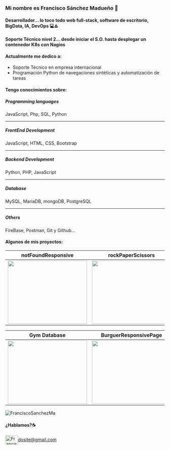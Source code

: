 ### Mi nombre es Francisco Sánchez Madueño 👋
#### Desarrollador... lo toco todo web full-stack, software de escritorio, BigData, IA, DevOps 💻♨️
#### Soporte Técnico nivel 2... desde iniciar el S.O. hasta desplegar un contenedor K8s con Nagios



#### Actualmente me dedico a:
- Soporte Técnico en empresa internacional
- Programación Python de navegaciones sintéticas y automatización de tareas


#### Tengo conocimientos sobre:

##### Programming languages

JavaScript, Php, SQL, Python

____

##### FrontEnd Development

JavaScript, HTML, CSS, Bootstrap

____

##### Backend Development

Python, PHP, JavaScript

_____

##### Database

MySQL, MariaDB, mongoDB, PostgreSQL

_____

 ##### Others
 
 FireBase, Postman, Git y Github...

 
#### Algunos de mis proyectos:

<!-- imagenes para la tabla:
<a href="https://codepen.io/carlossalvadordiaz/pen/PozMmdq" target="_blank"> <img src="/images/toDo.png" width="120" height="120"/></a>   -->


| notFoundResponsive  | rockPaperScissors  | toDoSimple  |
|---|---|---|
| <a href="https://github.com/carlossalvadordiaz/404-not-found" target="_blank"> <img src="/images/404.png" width="250" height="200"/></a> |  <a href="https://codepen.io/carlossalvadordiaz/pen/bGeXeGq" target="_blank"> <img src="/images/rps.png" width="250" height="200"/></a> | <a href="https://codepen.io/carlossalvadordiaz/pen/PozMmdq" target="_blank"> <img src="/images/toDo.png" width="250" height="200"/></a>  |


| Gym Database  | BurguerResponsivePage  | Chat(socket.io)  |
|---|---|---|
| <a href="https://https://github.com/carlossalvadordiaz/AppGymFront" target="_blank"> <img src="/images/listaClientesAngular.png" width="250" height="200"/></a> |  <a href="https://https://github.com/carlossalvadordiaz/Hamburgueseria" target="_blank"> <img src="/images/hamburguesa.jpg" width="250" height="200"/></a> | <a href="https://github.com/carlossalvadordiaz/Chat" target="_blank"> <img src="/images/chat.png" width="250" height="200"/></a>  |


<p><img align="center" src="https://github-readme-stats.vercel.app/api/top-langs?username=FranciscoSanchezMa&show_icons=true&locale=en&layout=compact" alt="FranciscoSanchezMa" /></p>

#### ¿Hablamos?☕️
<a href="mailto:dosite@gmail.com " target="blank"><img align="center" src="https://cdn.jsdelivr.net/npm/simple-icons@3.0.1/icons/gmail.svg" alt="Francisco Sánchez Madueño" height="30" width="40" />dosite@gmail.com</a>
</p>
